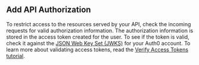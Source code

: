 ## Add API Authorization

To restrict access to the resources served by your API, check the incoming requests for valid authorization information. 
The authorization information is stored in the access token created for the user. To see if the token is valid, check it against the [JSON Web Key Set (JWKS)](/jwks) for your Auth0 account. To learn more about validating access tokens, read the [Verify Access Tokens tutorial](/api-auth/tutorials/verify-access-token).